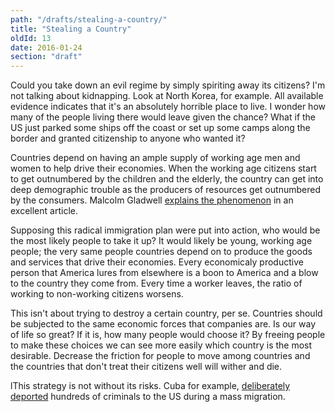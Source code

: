 ```yaml
---
path: "/drafts/stealing-a-country/"
title: "Stealing a Country"
oldId: 13
date: 2016-01-24
section: "draft"
---
```

Could you take down an evil regime by simply spiriting away its
citizens? I'm not talking about kidnapping. Look at North Korea, for
example. All available evidence indicates that it's an absolutely
horrible place to live. I wonder how many of the people living there
would leave given the chance? What if the US just parked some ships
off the coast or set up some camps along the border and granted
citizenship to anyone who wanted it?

Countries depend on having an ample supply of working age men and
women to help drive their economies. When the working age citizens
start to get outnumbered by the children and the elderly, the country
can get into deep demographic trouble as the producers of resources
get outnumbered by the consumers. Malcolm Gladwell
[explains the phenomenon](http://www.newyorker.com/archive/2006/08/28/060828fa_fact)
in an excellent article.

Supposing this radical immigration plan were put into action, who
would be the most likely people to take it up? It would likely be
young, working age people; the very same people countries depend on to
produce the goods and services that drive their economies. Every
economicaly productive person that America lures from elsewhere is a
boon to America and a blow to the country they come from. Every time a
worker leaves, the ratio of working to non-working citizens worsens.

This isn't about trying to destroy a certain country, per
se. Countries should be subjected to the same economic forces that
companies are. Is our way of life so great? If it is, how many people
would choose it? By freeing people to make these choices we can see
more easily which country is the most desirable. Decrease the friction
for people to move among countries and the countries that don't treat
their citizens well will wither and die.

lThis strategy is not without its risks. Cuba for example,
[deliberately deported](http://www.globalsecurity.org/military/ops/mariel-boatlift.htm)
hundreds of criminals to the US during a mass migration.
